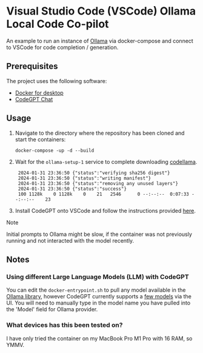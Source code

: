 # Visual Studio Code (VSCode) Ollama Local Code Co-pilot

An example to run an instance of [Ollama](https://ollama.ai/) via docker-compose and connect to VSCode for code completion / generation.

## Prerequisites

The project uses the following software:
* [Docker for desktop](https://www.docker.com/products/docker-desktop/)
* [CodeGPT Chat](https://marketplace.visualstudio.com/items?itemName=DanielSanMedium.dscodegpt)

## Usage

1. Navigate to the directory where the repository has been cloned and start the containers:

   ```commandline
   docker-compose -up -d --build
   ```

2. Wait for the `ollama-setup-1` service to complete downloading [codellama](https://ollama.ai/library/codellama).

   ```commandline
    2024-01-31 23:36:50 {"status":"verifying sha256 digest"}
    2024-01-31 23:36:50 {"status":"writing manifest"}
    2024-01-31 23:36:50 {"status":"removing any unused layers"}
    2024-01-31 23:36:50 {"status":"success"}
    100 1128k    0 1128k    0    21   2546      0 --:--:--  0:07:33 --:--:--    23
   ```

3. Install CodeGPT onto VSCode and follow the instructions provided [here](https://docs.codegpt.co/docs/tutorial-ai-providers/ollama).

> [!NOTE]
> Initial prompts to Ollama might be slow, if the container was not previously running and not interacted with the model recently.

## Notes

### Using different Large Language Models (LLM) with CodeGPT

You can edit the `docker-entrypoint.sh` to pull any model available in the [Ollama library](https://ollama.ai/library), however CodeGPT currently
supports a [few models](https://docs.codegpt.co/docs/tutorial-ai-providers/ollama) via the UI. You will need to manually type in the model name you
have pulled into the 'Model' field for Ollama provider.

### What devices has this been tested on?

I have only tried the container on my MacBook Pro M1 Pro with 16 RAM, so YMMV.
